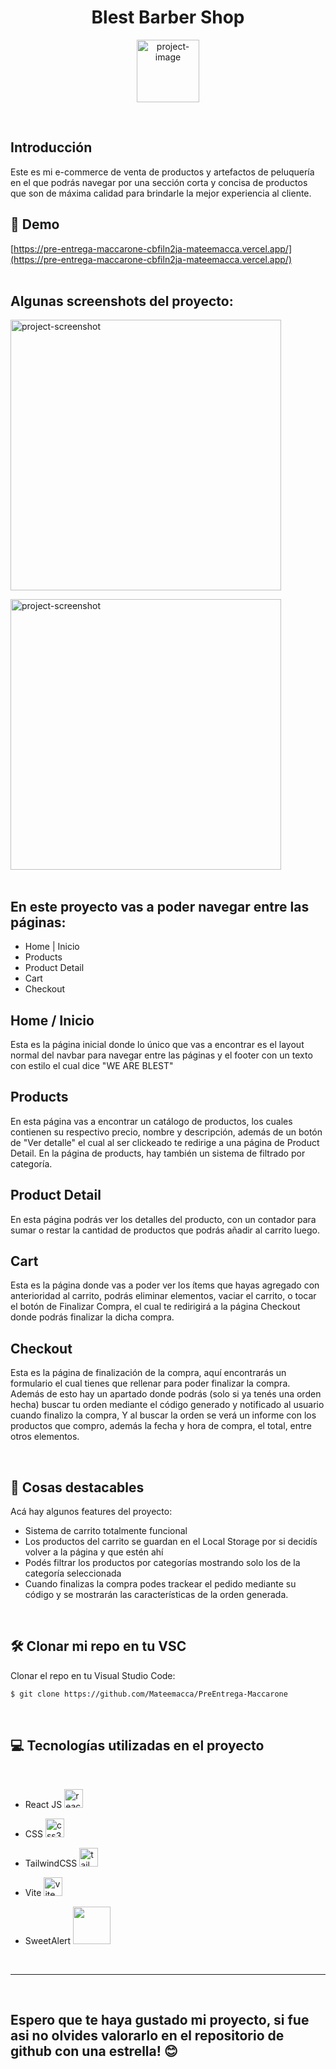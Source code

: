 <h1 align="center" id="title">Blest Barber Shop</h1>

<p align="center"><img src="https://i.imgur.com/4RrudtO.png" width='100px' alt="project-image"></p>
<br>

## Introducción
<p id="description">Este es mi e-commerce de venta de productos y artefactos de peluquería en el que podrás navegar por una sección corta y concisa de productos que son de máxima calidad para brindarle la mejor experiencia al cliente.</p>

<h2>🚀 Demo</h2>

[https://pre-entrega-maccarone-cbfiln2ja-mateemacca.vercel.app/](https://pre-entrega-maccarone-cbfiln2ja-mateemacca.vercel.app/)
<br><br>
<h2>Algunas screenshots del proyecto:</h2>

<a href='https://pre-entrega-maccarone-5cqyocxhj-mateemacca.vercel.app/'><img src="https://i.imgur.com/KybiGua.png" alt="project-screenshot" width="433" ></a>

<a href='https://pre-entrega-maccarone-5cqyocxhj-mateemacca.vercel.app/products'><img src="https://i.imgur.com/tfXs8fE.png" alt="project-screenshot" width="433" ></a>
<br><br>

## En este proyecto vas a poder navegar entre las páginas:
* Home | Inicio
* Products
* Product Detail
* Cart
* Checkout

##  Home / Inicio
Esta es la página inicial donde lo único que vas a encontrar es el layout normal del navbar para navegar entre las páginas y el footer con un texto con estilo el cual dice "WE ARE BLEST"
##  Products
En esta página vas a encontrar un catálogo de productos, los cuales contienen su respectivo precio, nombre y descripción, además de un botón de "Ver detalle" el cual al ser clickeado te redirige a una página de Product Detail.  En la página de products, hay también un sistema de filtrado por categoría.
## Product Detail 
En esta página podrás ver los detalles del producto, con un contador para sumar o restar la cantidad de productos que podrás añadir al carrito luego.
##  Cart
Esta es la página donde vas a poder ver los ítems que hayas agregado con anterioridad al carrito, podrás eliminar elementos, vaciar el carrito, o tocar el botón de Finalizar Compra, el cual te redirigirá a la página Checkout donde podrás finalizar la dicha compra.
## Checkout
Esta es la página de finalización de la compra, aquí encontrarás un formulario el cual tienes que rellenar para poder finalizar la compra. Además de esto hay un apartado donde podrás (solo si ya tenés una orden hecha) buscar tu orden mediante el código generado y notificado al usuario cuando finalizo la compra, Y al buscar la orden se verá un informe con los productos que compro, además la fecha y hora de compra, el total, entre otros elementos.

<br>
  
  
<h2>🧐 Cosas destacables</h2>

Acá hay algunos features del proyecto:

*   Sistema de carrito totalmente funcional
*   Los productos del carrito se guardan en el Local Storage por si decidís volver a la página y que estén ahí
*   Podés filtrar los productos por categorías mostrando solo los de la categoría seleccionada
*   Cuando finalizas la compra podes trackear el pedido mediante su código y se mostrarán las características de la orden generada.
 <br>
<h2>🛠️ Clonar mi repo en tu VSC</h2>

<p> Clonar el repo en tu Visual Studio Code: </p>

```bash
$ git clone https://github.com/Mateemacca/PreEntrega-Maccarone
```

  <br>
  
<h2>💻 Tecnologías utilizadas en el proyecto</h2>
<br>


*   React JS <img src="https://cdn.jsdelivr.net/gh/devicons/devicon/icons/react/react-original.svg" height="30" width='30' alt="react logo"  />

*   CSS <img src="https://cdn.jsdelivr.net/gh/devicons/devicon/icons/css3/css3-original.svg" width="30" alt="css3 logo"  />
  
*   TailwindCSS  <img src="https://cdn.icon-icons.com/icons2/2699/PNG/512/tailwindcss_logo_icon_167923.png" width="30" alt="tailwindcss logo"  />

* Vite <img src="https://skillicons.dev/icons?i=vite" width="30" alt="vite logo"  />
* SweetAlert <img src='https://sweetalert2.github.io/images/SweetAlert2.png' width='60'  />

<br>
<hr>
<br>
<h2>Espero que te haya gustado mi proyecto, si fue asi no olvides valorarlo en el repositorio de github con una estrella! 😊<h2/>

